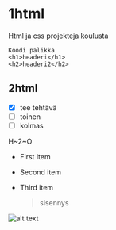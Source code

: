 # 1html
Html ja css projekteja koulusta
```
Koodi palikka
<h1>headeri</h1>
<h2>headeri2</h2>
```
## 2html
- [x] tee tehtävä
- [ ] toinen
- [ ] kolmas

H~2~O

- First item
- Second item
- Third item

	> sisennys

![alt text]([https://media.sproutsocial.com/uploads/2017/02/10x-featured-social-media-image-size.png])
